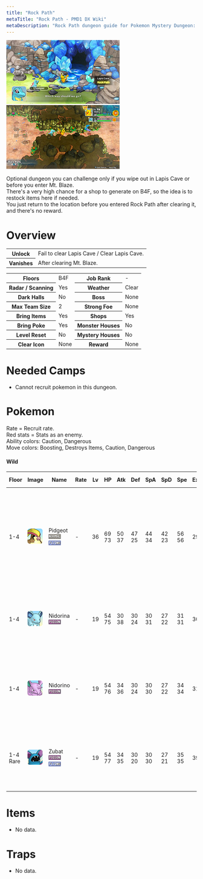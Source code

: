 ```yaml
---
title: "Rock Path"
metaTitle: "Rock Path - PMD1 DX Wiki"
metaDescription: "Rock Path dungeon guide for Pokemon Mystery Dungeon: Rescue Team DX."
---
```


<div class="pageTopImage dungeonPageTopImage2">
  <img src="../images/areas/rock_path.jpg"/><img src="../images/areas/rock_path_2.jpg"/>
</div>

Optional dungeon you can challenge only if you wipe out in Lapis Cave or before you enter Mt. Blaze.<br/>There's a very high chance for a shop to generate on B4F, so the idea is to restock items here if needed.<br/>You just return to the location before you entered Rock Path after clearing it, and there's no reward.

# Overview

<table class="dungeonOverview">
  <tr>
    <th>Unlock</th>
    <td class="highlightYellow">Fail to clear Lapis Cave / Clear Lapis Cave.</td>
  </tr>
  <tr>
    <th>Vanishes</th>
    <td class="highlightYellow">After clearing Mt. Blaze.</td>
  </tr>
</table>

<table class="dungeonTable">
  <tr>
    <th>Floors</th>
    <td>B4F</td>
    <th>Job Rank</th>
    <td>-</td>
  </tr>
  <tr>
    <th>Radar / Scanning</th>
    <td>Yes</td>
    <th>Weather</th>
    <td>Clear</td>
  </tr>
  <tr>
    <th>Dark Halls</th>
    <td>No</td>
    <th>Boss</th>
    <td>None</td>
  </tr>
  <tr>
    <th>Max Team Size</th>
    <td>2</td>
    <th>Strong Foe</th>
    <td>None</td>
  </tr>
  <tr>
    <th>Bring Items</th>
    <td>Yes</td>
    <th>Shops</th>
    <td>Yes</td>
  </tr>
  <tr>
    <th>Bring Poke</th>
    <td>Yes</td>
    <th>Monster Houses</th>
    <td>No</td>
  </tr>
  <tr>
    <th>Level Reset</th>
    <td>No</td>
    <th>Mystery Houses</th>
    <td>No</td>
  </tr>
  <tr>
    <th>Clear Icon</th>
    <td>None</td>
    <th>Reward</th>
    <td>None</td>
  </tr>
</table>

# Needed Camps

- Cannot recruit pokemon in this dungeon.

# Pokemon

Rate = Recruit rate.<br/>Red stats = Stats as an enemy.<br/>Ability colors: <span class="highlightYellow">Caution</span>, <span class="highlightOrange">Dangerous</span><br/>Move colors: <span class="boost">Boosting</span>, <span class="item">Destroys Items</span>, <span class="caution">Caution</span>, <span class="extreme">Dangerous</span>

#### Wild

|Floor|Image|Name|Rate|Lv|HP|Atk|Def|SpA|SpD|Spe|Exp|Ability + Moves|
|-|-|-|-|-|-|-|-|-|-|-|-|-|
|1-4|![Pidgeot](../images/pokemon/018.png)|Pidgeot<br/>![Normal](../images/type/normal.gif) ![Flying](../images/type/flying.gif)|-|36|69<br/><span class="redText">73</span>|50<br/><span class="redText">37</span>|47<br/><span class="redText">25</span>|44<br/><span class="redText">34</span>|42<br/><span class="redText">23</span>|56<br/><span class="redText">56</span>|29|Keen Eye or Tangled Feet<br/>Hurricane / Sand Attack / Gust / Agility /<br/>Whirlwind / Twister / Feather Dance /<br/>Quick Attack / Tackle|
|1-4|![Nidorina](../images/pokemon/030.png)|Nidorina<br/>![Poison](../images/type/poison.gif)|-|19|54<br/><span class="redText">75</span>|30<br/><span class="redText">38</span>|30<br/><span class="redText">24</span>|30<br/><span class="redText">31</span>|27<br/><span class="redText">22</span>|31<br/><span class="redText">31</span>|30|Poison Point or Rivalry<br/>Poison Sting / Double Kick / Tail Whip /<br/>Scratch / Growl|
|1-4|![Nidorino](../images/pokemon/033.png)|Nidorino<br/>![Poison](../images/type/poison.gif)|-|19|54<br/><span class="redText">76</span>|34<br/><span class="redText">36</span>|30<br/><span class="redText">24</span>|30<br/><span class="redText">30</span>|27<br/><span class="redText">22</span>|34<br/><span class="redText">34</span>|31|Poison Point or Rivalry<br/>Peck / Focus Energy / Double Kick /<br/>Leer / Poison Sting|
|1-4<br/>Rare|![Zubat](../images/pokemon/041.png)|Zubat<br/>![Poison](../images/type/poison.gif) ![Flying](../images/type/flying.gif)|-|19|54<br/><span class="redText">77</span>|34<br/><span class="redText">35</span>|30<br/><span class="redText">20</span>|30<br/><span class="redText">30</span>|27<br/><span class="redText">21</span>|35<br/><span class="redText">35</span>|39|Inner Focus<br/>Absorb / Supersonic / Astonish / Bite /<br/>Wing Attack / Confuse Ray|

# Items

- No data.

# Traps

- No data.
